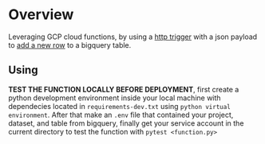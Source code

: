 # Overview

Leveraging GCP cloud functions, by using a [http trigger](https://cloud.google.com/functions/docs/writing/http) with a json payload to [add a new row](https://cloud.google.com/bigquery/streaming-data-into-bigquery#bigquery_table_insert_rows-python) to a bigquery table.

## Using

**TEST THE FUNCTION LOCALLY BEFORE DEPLOYMENT**, first create a python development environment inside your local machine with dependecies located in `requirements-dev.txt` using `python virtual environment`. After that make an `.env` file that contained your project, dataset, and table from bigquery, finally get your service account in the current directory to test the function with `pytest <function.py>`